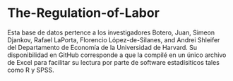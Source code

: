 # The-Regulation-of-Labor
Esta base de datos pertence a los investigadores Botero, Juan, Simeon Djankov, Rafael LaPorta, Florencio López-de-Silanes, and Andrei Shleifer del Departamento de Economía de la Universidad de Harvard. Su disponibilidad en GitHub corresponde a que la compilé en un único archivo de Excel para facilitar su lectura por parte de software estadísiticos tales como R y SPSS. 
